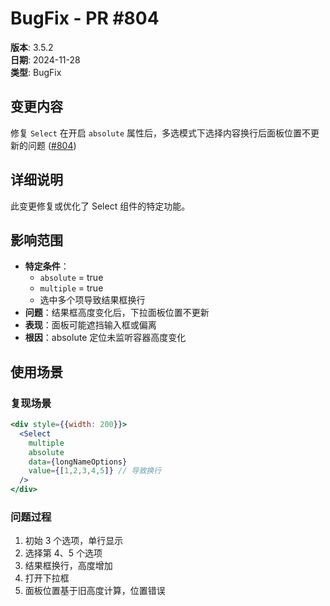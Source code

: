 # BugFix - PR #804

**版本**: 3.5.2  
**日期**: 2024-11-28  
**类型**: BugFix  

## 变更内容

修复 `Select` 在开启 `absolute` 属性后，多选模式下选择内容换行后面板位置不更新的问题 ([#804](https://github.com/sheinsight/shineout-next/pull/804))

## 详细说明

此变更修复或优化了 Select 组件的特定功能。

## 影响范围

- **特定条件**：
  - `absolute` = true
  - `multiple` = true
  - 选中多个项导致结果框换行
- **问题**：结果框高度变化后，下拉面板位置不更新
- **表现**：面板可能遮挡输入框或偏离
- **根因**：absolute 定位未监听容器高度变化
## 使用场景

### 复现场景
```jsx
<div style={{width: 200}}>
  <Select
    multiple
    absolute
    data={longNameOptions}
    value={[1,2,3,4,5]} // 导致换行
  />
</div>
```

### 问题过程
1. 初始 3 个选项，单行显示
2. 选择第 4、5 个选项
3. 结果框换行，高度增加
4. 打开下拉框
5. 面板位置基于旧高度计算，位置错误